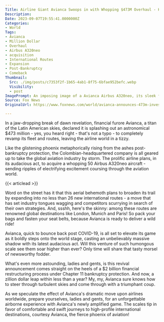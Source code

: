 ```yaml
---
Title: Airline Giant Avianca Swoops in with Whopping $473M Overhaul - Hold On To Your Hats, Ladies and Gentlemen!
Description: 
Date: 2023-09-07T19:55:41.0000000Z
Categories:
- World
Tags:
- Avianca
- Million Dollar 
- Overhaul
- Airbus A320neo 
- acquisition
- International Routes 
- Expansion
- Post-Bankruptcy 
- Comeback
Thumbnail:
  Src: ./img/posts/c7353f2f-1b65-4ab1-8f75-6bfae952befc.webp
  Visibility:
  - post
ImagePrompt: An imposing image of a Avianca Airbus A320neo, its sleek form silhouetted against a dramatically dark sky, symbolic of the company's dramatic rise from the ashes and ambitious expansion plans.
Source: Fox News
OriginalUrl: https://www.foxnews.com/world/avianca-announces-473m-investment-expand-fleet-routes

---
```

In a jaw-dropping break of dawn revelation, financial furore Avianca, a titan of the Latin American skies, declared it is splashing out an astronomical $473 million - yes, you heard right - that's not a typo - to completely revamp its fleet and routes, leaving the airline world in a tizzy.

Like the glistening phoenix metaphorically rising from the ashes post-bankruptcy protection, the Colombian-headquartered company is all geared up to take the global aviation industry by storm. The prolific airline plans, in its audacious act, to acquire a whopping 50 Airbus A320neo aircraft - sending ripples of electrifying excitement coursing through the aviation world.

{{< articlead >}}

Word on the street has it that this aerial behemoth plans to broaden its trail by expanding into no less than 26 new international routes - a move that has set industry tongues wagging and competitors scurrying in search of their own strategies. And, ssshh, here's the skinny: among these routes are renowned global destinations like London, Munich and Paris! So pack your bags and fasten your seat belts, because Avianca is ready to deliver a wild ride!

Avianca, quick to bounce back post COVID-19, is all set to elevate its game as it boldly steps onto the world stage, casting an unbelievably massive shadow with its latest audacious act. Will this venture of such humongous scale see them soar higher than ever? Only time will share that tasty morsel of newsworthy fodder.

What's even more astounding, ladies and gents, is this revival announcement comes straight on the heels of a $2 billion financial restructuring process under Chapter 11 bankruptcy protection. And now, a zillion dollar leap within less than a year? My, my, Avianca sure knows how to steer through turbulent skies and come through with a triumphant coup.

As we speculate the effect of Avianca's dramatic move upon airlines worldwide, prepare yourselves, ladies and gents, for an unforgettable airborne experience with Avianca's newly amplified game. The scales tip in favor of comfortable and swift journeys to high-profile international destinations, courtesy Avianca, the fierce phoenix of aviation!